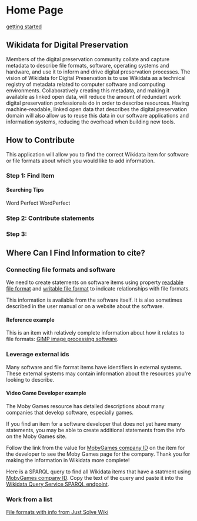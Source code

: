Home Page
=========

[getting started](getting-started/)

## Wikidata for Digital Preservation
Members of the digital preservation community collate and capture metadata to describe file formats, software, operating systems and hardware, and use it to inform and drive digital preservation processes. The vision of Wikidata for Digital Preservation is to use Wikidata as a technical registry of metadata related to computer software and computing environments. Collaboratively creating this metadata, and making it available as linked open data, will reduce the amount of redundant work digital preservation professionals do in order to describe resources. Having machine-readable, linked open data that describes the digital preservation domain will also allow us to reuse this data in our software applications and information systems, reducing the overhead when building new tools. 




## How to Contribute
This application will allow you to find the correct Wikidata item for software or file formats about which you would like to add information.

### Step 1: Find Item

#### Searching Tips
Word Perfect
WordPerfect

### Step 2: Contribute statements

### Step 3: 












## Where Can I Find Information to cite? 

### Connecting file formats and software

We need to create statements on software items using property [readable file format](https://www.wikidata.org/wiki/Property:P1072) and [writable file format](https://www.wikidata.org/wiki/Property:P1072) to indicate relationships with file formats.

This information is available from the software itself. It is also sometimes described in the user manual or on a website about the software.
#### Reference example
This is an item with relatively complete information about how it relates to file formats: [GIMP image processing software](https://www.wikidata.org/wiki/Q8038).

### Leverage external ids
Many software and file format items have identifiers in external systems. These external systems may contain information about the resources you're looking to describe.
#### Video Game Developer example
The Moby Games resource has detailed descriptions about many companies that develop software, especially games.

If you find an item for a software developer that does not yet have many statements, you may be able to create additional statements from the info on the Moby Games site.

Follow the link from the value for [MobyGames company ID](https://www.wikidata.org/wiki/Property:P4773) on the item for the developer to see the Moby Games page for the company. Thank you for making the information in Wikidata more complete! 

Here is a SPARQL query to find all Wikidata items that have a statment using [MobyGames company ID](https://www.wikidata.org/wiki/Property:P4773). Copy the text of the query and paste it into the [Wikidata Query Service SPARQL endpoint](https://query.wikidata.org).

### Work from a list

[File formats with info from Just Solve Wiki](https://www.wikidata.org/wiki/User:YULdigitalpreservation/FileFormatsList)
